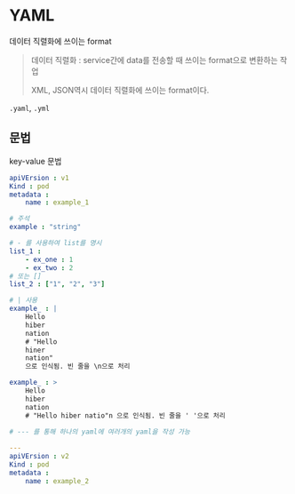 # YAML

데이터 직렬화에 쓰이는 format

> 데이터 직렬화 : service간에 data를 전송할 때 쓰이는 format으로 변환하는 작업
>
> XML, JSON역시 데이터 직렬화에 쓰이는 format이다.

`.yaml`, `.yml`



## 문법

key-value 문법

```yaml
apiVErsion : v1
Kind : pod
metadata : 
	name : example_1

# 주석
example : "string"

# - 를 사용하여 list를 명시
list_1 : 
	- ex_one : 1
	- ex_two : 2
# 또는 []
list_2 : ["1", "2", "3"]

# | 사용 
example_ : |
	Hello
	hiber
	nation
	# "Hello
	hiner
	nation"
	으로 인식됨. 빈 줄을 \n으로 처리

example_ : >
	Hello
	hiber
	nation
	# "Hello hiber natio"n 으로 인식됨. 빈 줄을 ' '으로 처리
	
# --- 를 통해 하나의 yaml에 여러개의 yaml을 작성 가능

---
apiVErsion : v2
Kind : pod
metadata : 
	name : example_2
```

